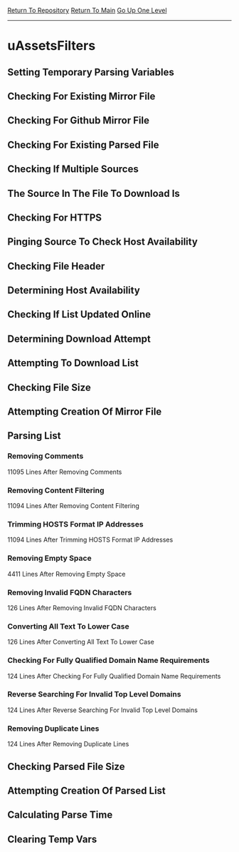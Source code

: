 [Return To Repository](https://github.com/deathbybandaid/piholeparser/)
[Return To Main](https://github.com/deathbybandaid/piholeparser/blob/master/RecentRunLogs/Mainlog.md)
[Go Up One Level](https://github.com/deathbybandaid/piholeparser/blob/master/RecentRunLogs/TopLevelScripts/30-Processing-External-Blacklists.md)
____________________________________
# uAssetsFilters
## Setting Temporary Parsing Variables
## Checking For Existing Mirror File
## Checking For Github Mirror File
## Checking For Existing Parsed File
## Checking If Multiple Sources
## The Source In The File To Download Is
## Checking For HTTPS
## Pinging Source To Check Host Availability
## Checking File Header
## Determining Host Availability
## Checking If List Updated Online
## Determining Download Attempt
## Attempting To Download List
## Checking File Size
## Attempting Creation Of Mirror File
## Parsing List
### Removing Comments
11095 Lines After Removing Comments
### Removing Content Filtering
11094 Lines After Removing Content Filtering
### Trimming HOSTS Format IP Addresses
11094 Lines After Trimming HOSTS Format IP Addresses
### Removing Empty Space
4411 Lines After Removing Empty Space
### Removing Invalid FQDN Characters
126 Lines After Removing Invalid FQDN Characters
### Converting All Text To Lower Case
126 Lines After Converting All Text To Lower Case
### Checking For Fully Qualified Domain Name Requirements
124 Lines After Checking For Fully Qualified Domain Name Requirements
### Reverse Searching For Invalid Top Level Domains
124 Lines After Reverse Searching For Invalid Top Level Domains
### Removing Duplicate Lines
124 Lines After Removing Duplicate Lines
## Checking Parsed File Size
## Attempting Creation Of Parsed List
## Calculating Parse Time
## Clearing Temp Vars
